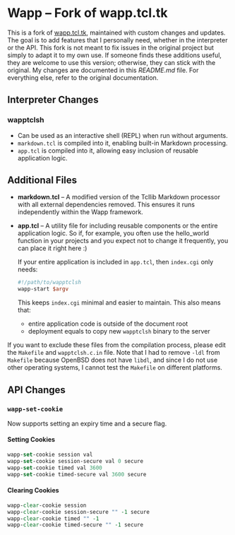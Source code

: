 # Wapp – Fork of wapp.tcl.tk  

This is a fork of [wapp.tcl.tk](https://wapp.tcl.tk),
maintained with custom changes and updates.  The goal is to add features
that I personally need, whether in the interpreter or the API.  This
fork is not meant to fix issues in the original project but simply to
adapt it to my own use.  If someone finds these additions useful, they
are welcome to use this version; otherwise, they can stick with the
original.  My changes are documented in this *README.md* file.  For
everything else, refer to the original documentation.

## Interpreter Changes  

### **wapptclsh**  

- Can be used as an interactive shell (REPL) when run without arguments.  
- `markdown.tcl` is compiled into it, enabling built-in Markdown processing.  
- `app.tcl` is compiled into it, allowing easy inclusion of reusable application logic.  

## Additional Files  

- **markdown.tcl** – A modified version of the Tcllib Markdown processor
with all external dependencies removed.  This ensures it runs
independently within the Wapp framework.
- **app.tcl** – A utility file for including reusable components or the
entire application logic.  So if, for example, you often use the
hello_world function in your projects and you expect not to change it
frequently, you can place it right here :)

  If your entire application is included in `app.tcl`, then `index.cgi` only needs:  

  ```tcl
  #!/path/to/wapptclsh
  wapp-start $argv
  ```  

  This keeps `index.cgi` minimal and easier to maintain. This also means that:

	- entire application code is outside of the document root
	- deployment equals to copy new `wapptclsh` binary to the server

If you want to exclude these files from the compilation process, please
edit the `Makefile` and `wapptclsh.c.in` file.  Note that I had to
remove `-ldl` from `Makefile` because OpenBSD does not have `libdl`, and
since I do not use other operating systems, I cannot test the `Makefile`
on different platforms.

## API Changes  

### `wapp-set-cookie`  

Now supports setting an expiry time and a secure flag.  

#### Setting Cookies  
```tcl
wapp-set-cookie session val
wapp-set-cookie session-secure val 0 secure
wapp-set-cookie timed val 3600
wapp-set-cookie timed-secure val 3600 secure
```

#### Clearing Cookies  
```tcl
wapp-clear-cookie session
wapp-clear-cookie session-secure "" -1 secure
wapp-clear-cookie timed "" -1
wapp-clear-cookie timed-secure "" -1 secure
```
